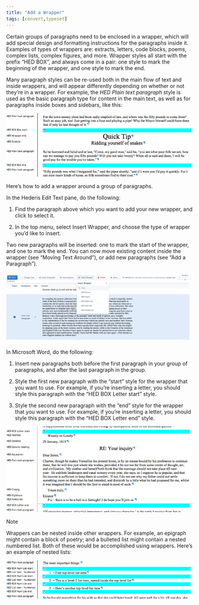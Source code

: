 ```yaml
---
title: "Add a Wrapper"
tags: [convert,typeset]
---
```

 
<html><body><section data-type="chapter" class="hsecchapter" data-hederis-type="hsecchapter" id="add-a-wrapper" data-pi-attrs="id: add-a-wrapper; data-tags: convert,typeset;" role="doc-chapter" data-tags="convert,typeset" data-author-name=" " data-book-title=" " title="Add a Wrapper"><p class="hblkp" data-hederis-type="hblkp" id="pbpWNsKFr">Certain groups of paragraphs need to be enclosed in a wrapper, which will add special design and formatting instructions for the paragraphs inside it. Examples of types of wrappers are: extracts, letters, code blocks, poems, complex lists, complex figures, and more. Wrapper styles all start with the prefix &#8220;HED BOX&#8221;, and always come in a pair: one style to mark the beginning of the wrapper, and one style to mark the end.</p><p class="hblkp" data-hederis-type="hblkp" id="pnQV5FzWs">Many paragraph styles can be re-used both in the main flow of text and inside wrappers, and will appear differently depending on whether or not they&#8217;re in a wrapper. For example, the <em data-hederis-type="hspanem" id="prh7PFsBT">HED Plain text paragraph</em> style is used as the basic paragraph type for content in the main text, as well as for paragraphs inside boxes and sidebars, like this:</p><img data-hederis-type="hblkimg" class="hblkimg" id="plnx7Wp2J" src="/images/wrapper1.png" data-img-src="/images/wrapper1.png"/><p class="hblkp" data-hederis-type="hblkp" id="pIumwClGS">Here&#8217;s how to add a wrapper around a group of paragraphs.</p><p class="hblkp" data-hederis-type="hblkp" id="px3LEkFA6">In the Hederis Edit Text pane, do the following:</p><ol class="hwprnumlist" data-hederis-type="hwprnumlist" id="pOPuM3oc3"><li class="hblkoli" data-hederis-type="hblkoli" id="liTpxT80BP"><p class="hblkoli" data-hederis-type="hblklip" id="p8YMAswhH">Find the paragraph above which you want to add your new wrapper, and click to select it.</p></li><li class="hblkoli" data-hederis-type="hblkoli" id="libeCKZ0ky"><p class="hblkoli" data-hederis-type="hblklip" id="pVuRYmDhW">In the top menu, select Insert Wrapper, and choose the type of wrapper you&#8217;d like to insert.</p></li></ol><p class="hblkp" data-hederis-type="hblkp" id="pGHk0hpyP">Two new paragraphs will be inserted: one to mark the start of the wrapper, and one to mark the end. You can now move existing content inside the wrapper (see &#8220;Moving Text Around&#8221;), or add new paragraphs (see &#8220;Add a Paragraph&#8221;).</p><img data-hederis-type="hblkimg" class="hblkimg" id="p3u3m49yA" src="/images/wrapper2.png" data-img-src="/images/wrapper2.png"/><p class="hblkp" data-hederis-type="hblkp" id="pol4aTAHp">In Microsoft Word, do the following:</p><ol class="hwprnumlist" data-hederis-type="hwprnumlist" id="pXXlBiJOs"><li class="hblkoli" data-hederis-type="hblkoli" id="liPjsDxPBD"><p class="hblkoli" data-hederis-type="hblklip" id="pntssXb1w">Insert new paragraphs both before the first paragraph in your group of paragraphs, and after the last paragraph in the group.</p></li><li class="hblkoli" data-hederis-type="hblkoli" id="liTifMwvMM"><p class="hblkoli" data-hederis-type="hblklip" id="pQES83z2X">Style the first new paragraph with the &#8220;start&#8221; style for the wrapper that you want to use. For example, if you&#8217;re inserting a letter, you should style this paragraph with the &#8220;HED BOX Letter start&#8221; style.</p></li><li class="hblkoli" data-hederis-type="hblkoli" id="li5YZPdcVS"><p class="hblkoli" data-hederis-type="hblklip" id="pbe0ReBPO">Style the second new paragraph with the &#8220;end&#8221; style for the wrapper that you want to use. For example, if you&#8217;re inserting a letter, you should style this paragraph with the &#8220;HED BOX Letter end&#8221; style.</p></li></ol><img data-hederis-type="hblkimg" class="hblkimg" id="psRTqtCgW" src="/images/letter1.png" data-img-src="/images/letter1.png"/><aside class="hwprbox box" data-hederis-type="hwprbox" id="poghYwsmb" data-type="sidebar"><p class="hblktype" data-hederis-type="hblktype" id="pcFmUoT4Z">Note</p><p class="hblkp" data-hederis-type="hblkp" id="pellac9R1">Wrappers can be nested inside other wrappers. For example, an epigraph might contain a block of poetry; and a bulleted list might contain a nested numbered list. Both of these would be accomplished using wrappers. Here&#8217;s an example of nested lists:</p></aside><img data-hederis-type="hblkimg" class="hblkimg" id="pHpNO7q21" src="/images/list1.png" data-img-src="/images/list1.png"/></section></body></html>
